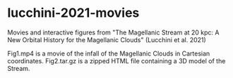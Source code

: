 # lucchini-2021-movies
Movies and interactive figures from "The Magellanic Stream at 20 kpc: A New Orbital History for the Magellanic Clouds" (Lucchini et al. 2021)

Fig1.mp4 is a movie of the infall of the Magellanic Clouds in Cartesian coordinates.
Fig2.tar.gz is a zipped HTML file containing a 3D model of the Stream.
